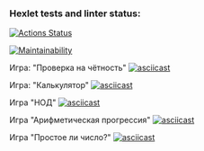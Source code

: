 ### Hexlet tests and linter status:
[![Actions Status](https://github.com/BorisChigirev/frontend-project-44/workflows/hexlet-check/badge.svg)](https://github.com/BorisChigirev/frontend-project-44/actions)

[![Maintainability](https://api.codeclimate.com/v1/badges/fb43c08d05433e96e3fe/maintainability)](https://codeclimate.com/github/BorisChigirev/frontend-project-44/maintainability)

Игра: "Проверка на чётность"
[![asciicast](https://asciinema.org/a/VFr7KsqJK2gECqNRbGL6VmUpI.svg)](https://asciinema.org/a/VFr7KsqJK2gECqNRbGL6VmUpI)

Игра: "Калькулятор"
[![asciicast](https://asciinema.org/a/AY0CL7BehRrimkN2YmDxXvAvK.svg)](https://asciinema.org/a/AY0CL7BehRrimkN2YmDxXvAvK)

Игра "НОД"
[![asciicast](https://asciinema.org/a/y6DSYpGe1TVvBhUV12LhwFiV2.svg)](https://asciinema.org/a/y6DSYpGe1TVvBhUV12LhwFiV2)

Игра "Арифметическая прогрессия"
[![asciicast](https://asciinema.org/a/fcysXK2TkmbmPupgl8fwaKj2D.svg)](https://asciinema.org/a/fcysXK2TkmbmPupgl8fwaKj2D)

Игра "Простое ли число?"
[![asciicast](https://asciinema.org/a/IDHlVThXddgpskiXNR0iMA7qG.svg)](https://asciinema.org/a/IDHlVThXddgpskiXNR0iMA7qG)